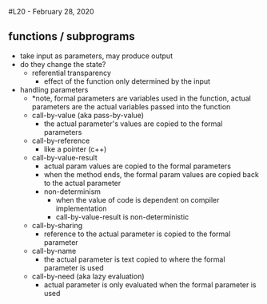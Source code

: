 #L20 - February 28, 2020

## functions / subprograms
- take input as parameters, may produce output
- do they change the state?
    - referential transparency
        - effect of the function only determined by the input
- handling parameters
    - \*note, formal parameters are variables used in the function, actual parameters are the actual variables passed into the function
    - call-by-value (aka pass-by-value)
        - the actual parameter's values are copied to the formal parameters
    - call-by-reference
        - like a pointer (c++)
    - call-by-value-result
        - actual param values are copied to the formal parameters
        - when the method ends, the formal param values are copied back to the actual parameter
        - non-determinism
            - when the value of code is dependent on compiler implementation
            - call-by-value-result is non-deterministic
    - call-by-sharing
        - reference to the actual parameter is copied to the formal parameter
    - call-by-name
        - the actual parameter is text copied to where the formal parameter is used
    - call-by-need (aka lazy evaluation)
        - actual parameter is only evaluated when the formal parameter is used